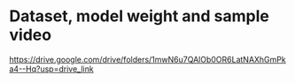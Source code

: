 # Dataset, model weight and sample video 
https://drive.google.com/drive/folders/1mwN6u7QAlOb0OR6LatNAXhGmPka4--Hq?usp=drive_link


